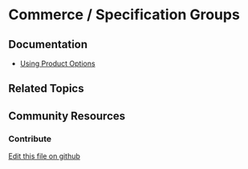 # Commerce / Specification Groups

## Documentation

* [Using Product Options](https://learn.liferay.com/w/commerce/product-management/creating-and-managing-products/products/using-product-options)

## Related Topics

## Community Resources

### Contribute

[Edit this file on github](https://github.com/olafk/controlpanel-documentation-docs/blob/master/md/74en/com_liferay_commerce_product_options_web_internal_portlet_CPOptionCategoriesPortlet/view_option_categories.jsp.md)
